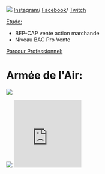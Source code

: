 
  <p><img src= "https://image-uniservice.linternaute.com/image/150/1389758640/11742809.jpg">
  <a href="https://www.instagram.com/azekiell/">Instagram</a>/
  <a href="https://www.facebook.com/beauvallet.julien">Facebook</a>/
  <a href="https://www.twitch.tv/djub0otv">Twitch</a></p>

  
  <span style="text-decoration: underline;">Etude:</span>

   - BEP-CAP vente action marchande
   - Niveau BAC Pro Vente
   
  <span style="text-decoration: underline;">Parcour Professionnel:</span>
<main>
   <h1>Armée de l'Air:</h1>
  
   <p><img src= "https://unplyondotorg.files.wordpress.com/2015/11/fusco512.png?w=150&h=150"></p>
   
   <p><img src= "https://a4-images.myspacecdn.com/images04/8/c3f4ffcffe274591b6ae50a3f2e1cce5/full.jpg">
   <iframe src="https://giphy.com/embed/9P94yLRR2R4LFNNXIg" width="180" height="180" frameBorder="0" class="giphy-embed" allowFullScreen> 
   <iframe src="https://giphy.com/embed/ZcZOj4q60MNsQ" width="480" height="400" frameBorder="0" class="giphy-embed" allowFullScreen></p>
   
   <p><iframe src="https://giphy.com/embed/9ALcdYJwOsuBi" width="480" height="300" frameBorder="0" class="giphy-embed" allowFullScreen></p>
  
   
   
</main>
